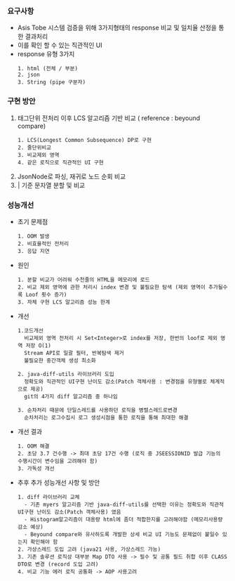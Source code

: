 ### 요구사항

- Asis Tobe 시스템 검증을 위해 3가지형태의 response 비교 및 일치율 산정을 통한 결과처리
- 이를 확인 할 수 있는 직관적인 UI
- response 유형 3가지
  ```
  1. html (전체 / 부분)
  2. json
  3. String (pipe 구분자)
  ```
  
### 구현 방안

1. 태그단위 전처리 이후 LCS 알고리즘 기반 비교 ( reference : beyound compare)
   ```
   1. LCS(Longest Common Subsequence) DP로 구현
   2. 줄단위비교
   3. 비교제외 영역
   4. 같은 로직으로 직관적인 UI 구현
   ```  
2. JsonNode로 파싱, 재귀로 노드 순회 비교
3. | 기준 문자열 분할 및 비교


### 성능개선

- 초기 문제점
  ```
  1. OOM 발생
  2. 비효율적인 전처리
  3. 응답 지연
  ```

- 원인
  ```
  1. 분할 비교가 어려워 수천줄의 HTML을 메모리에 로드
  2. 비교 제외 영역에 관한 처리시 index 변경 및 불필요한 탐색 (제외 영역이 추가될수록 Loof 횟수 증가)
  3. 자체 구현 LCS 알고리즘 성능 한계
  ```

- 개선
  ```
  1.코드개선
    비교제외 영역 전처리 시 Set<Integer>로 index를 저장, 한번의 loof로 제외 영역 저장 O(1)
    Stream API로 일괄 필터, 반복탐색 제거
    불필요한 중간객체 생성 최소화

  2. java-diff-utils 라이브러리 도입
    정확도와 직관적인 UI구현 난이도 감소(Patch 객체사용 : 변경점을 유형별로 체계적으로 제공) 
    git의 4가지 diff 알고리즘 중 하나임

  3. 순차처리 때문에 단일스레드를 사용하던 로직을 병렬스레드로변경
    순차처리는 로그수집시 로그 생성시점을 통한 로직을 통해 최대한 해결 
  ```
  
- 개선 결과
  ```
  1. OOM 해결
  2. 초당 3.7 건수행 -> 최대 초당 17건 수행 (로직 중 JSEESSIONID 발급 기능의 수행시간이 변수임을 고려해야 함)
  3. 가독성 개선
  ```

- 추후 추가 성능개선 사항 및 방안
  ```
  1. diff 라이브러리 교체
    - 기존 myers 알고리즘 기반 java-diff-utils를 선택한 이유는 정확도와 직관적 UI구현 난이도 감소(Patch 객체사용) 였음
    - Histogram알고리즘이 대용량 html에 좀더 적합한지를 고려해야함 (메모리사용량 감소 예상)
    - Beyound compare와 유사하도록 개발한 상세 비교 UI 기능도 문제없이 붙일수 있는지 확인해야 함 
  2. 가상스레드 도입 고려 (java21 사용, 가상스레드 가능)
  3. 기존 솔루션 로직상 대부분 Map DTO 사용 -> 필수 및 공통 필드 취합 이후 CLASS DTO로 변경 (record 도입 고려)
  4. 비교 기능 에러 로직 공통화 -> AOP 사용고려 
  ```

